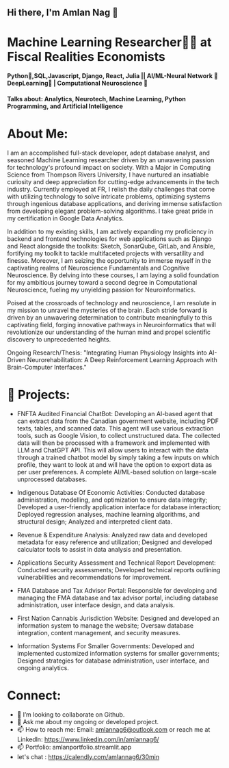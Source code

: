 ## Hi there, I'm Amlan Nag  👋

# Machine Learning Researcher👨‍🔬 at Fiscal Realities Economists

#### Python🐍,SQL,Javascript, Django, React, Julia || AI/ML-Neural Network 🔬DeepLearning🥽 | Computational Neuroscience 🧠

#### Talks about: Analytics, Neurotech, Machine Learning, Python Programming, and Artificial Intelligence

# About Me:
I am an accomplished full-stack developer, adept database analyst, and seasoned Machine Learning researcher driven by an unwavering passion for technology's profound impact on society. With a Major in Computing Science from Thompson Rivers University, I have nurtured an insatiable curiosity and deep appreciation for cutting-edge advancements in the tech industry. Currently employed at FR, I relish the daily challenges that come with utilizing technology to solve intricate problems, optimizing systems through ingenious database applications, and deriving immense satisfaction from developing elegant problem-solving algorithms. I take great pride in my certification in Google Data Analytics.

In addition to my existing skills, I am actively expanding my proficiency in backend and frontend technologies for web applications such as Django and React alongside the toolkits: Sketch, SonarQube, GitLab, and Ansible, fortifying my toolkit to tackle multifaceted projects with versatility and finesse. Moreover, I am seizing the opportunity to immerse myself in the captivating realms of Neuroscience Fundamentals and Cognitive Neuroscience. By delving into these courses, I am laying a solid foundation for my ambitious journey toward a second degree in Computational Neuroscience, fueling my unyielding passion for Neuroinformatics.

Poised at the crossroads of technology and neuroscience, I am resolute in my mission to unravel the mysteries of the brain. Each stride forward is driven by an unwavering determination to contribute meaningfully to this captivating field, forging innovative pathways in Neuroinformatics that will revolutionize our understanding of the human mind and propel scientific discovery to unprecedented heights.

Ongoing Research/Thesis: "Integrating Human Physiology Insights into AI-Driven Neurorehabilitation: A Deep Reinforcement Learning Approach with Brain-Computer Interfaces." 


# 🔭 Projects: 
- FNFTA Audited Financial ChatBot: Developing an AI-based agent that can extract data from the Canadian government website, including PDF texts, tables, and scanned data. This agent will use various extraction tools, such as Google Vision, to collect unstructured data. The collected data will then be processed with a framework and implemented with LLM and ChatGPT API. This will allow users to interact with the data through a trained chatbot model by simply taking a few inputs on which profile, they want to look at and will have the option to export data as per user preferences. A complete AI/ML-based solution on large-scale unprocessed databases. 

- Indigenous Database Of Economic Activities: Conducted database administration, modelling, and optimization to ensure data integrity; Developed a user-friendly application interface for database interaction; Deployed regression analyses, machine learning algorithms, and structural design; Analyzed and interpreted client data.

- Revenue & Expenditure Analysis: Analyzed raw data and developed metadata for easy reference and utilization; Designed and developed calculator tools to assist in data analysis and presentation.

- Applications Security Assessment and Technical Report Development: Conducted security assessments; Developed technical reports outlining vulnerabilities and recommendations for improvement.

- FMA Database and Tax Advisor Portal: Responsible for developing and managing the FMA database and tax advisor portal, including database administration, user interface design, and data analysis.

- First Nation Cannabis Jurisdiction Website: Designed and developed an information system to manage the website; Oversaw database integration, content management, and security measures. 

- Information Systems For Smaller Governments: Developed and implemented customized information systems for smaller governments; Designed strategies for database administration, user interface, and ongoing analytics. 

# Connect: 
- 👯 I’m looking to collaborate on Github.
- 💬 Ask me about my ongoing or developed project. 
- 📫 How to reach me: Email: amlannag6@outlook.com or reach me at Linkedln:  https://www.linkedin.com/in/amlannag6/ 
- 📫 Portfolio: amlanportfolio.streamlit.app 
- let's chat : https://calendly.com/amlannag6/30min 








